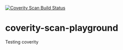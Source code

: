 <a href="https://scan.coverity.com/projects/changhongming-coverity-scan-playground">
  <img alt="Coverity Scan Build Status"
       src="https://scan.coverity.com/projects/28516/badge.svg"/>
</a>

# coverity-scan-playground
Testing coverity


